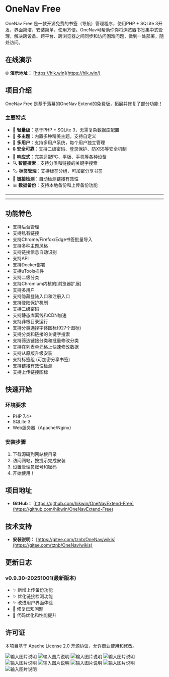 # OneNav Free

OneNav Free 是一款开源免费的书签（导航）管理程序，使用PHP + SQLite 3开发，界面简洁，安装简单，使用方便。OneNav可帮助你你将浏览器书签集中式管理，解决跨设备、跨平台、跨浏览器之间同步和访问困难问题，做到一处部署，随处访问。

## 在线演示

🌐 **演示地址：** [https://hik.win](https://hik.win/)

## 项目介绍

OneNav Free 是基于落幕的OneNav Extend的免费版，拓展并修复了部分功能！

### 主要特点
- 🚀 **轻量级**：基于PHP + SQLite 3，无需复杂数据库配置
- 🎨 **多主题**：内置多种精美主题，支持自定义
- 👥 **多用户**：支持多用户系统，每个用户独立管理
- 🔒 **安全可靠**：支持二级密码、登录保护、防XSS等安全机制
- 📱 **响应式**：完美适配PC、平板、手机等各种设备
- 🔍 **智能搜索**：支持分类和链接的关键字搜索
- 🏷️ **标签管理**：支持标签分组，可加密分享书签
- 🔗 **链接检测**：自动检测链接有效性
- 📊 **数据备份**：支持本地备份和上传备份功能

***


***


## 功能特色

* 支持后台管理
* 支持私有链接
* 支持Chrome/Firefox/Edge书签批量导入
* 支持多种主题风格
* 支持链接信息自动识别
* 支持API
* 支持Docker部署
* 支持uTools插件
* 支持二级分类
* 支持Chromium内核的[浏览器扩展]
* 支持多用户
* 支持隐藏登陆入口和注册入口
* 支持登陆保护机制
* 支持二级密码
* 支持静态库离线和CDN加速
* 支持非根目录运行
* 支持分类选择字体图标(927个图标)
* 支持分类和链接的关键字搜索
* 支持筛选链接分类和批量修改分类
* 支持在列表单元格上快速修改数据
* 支持从原版升级安装
* 支持标签组 (可加密分享书签)
* 支持链接有效性检测
* 支持上传链接图标

## 快速开始

### 环境要求
- PHP 7.4+ 
- SQLite 3
- Web服务器（Apache/Nginx）

### 安装步骤
1. 下载源码到网站根目录
2. 访问网站，按提示完成安装
3. 设置管理员账号和密码
4. 开始使用！

## 项目地址

- **GitHub：** [https://github.com/hikwin/OneNavExtend-Free](https://github.com/hikwin/OneNavExtend-Free)

## 技术支持

- **安装说明：** [https://gitee.com/tznb/OneNav/wikis](https://gitee.com/tznb/OneNav/wikis)

## 更新日志

### v0.9.30-20251001(最新版本)
- ✨ 新增上传备份功能
- ✨ 优化链接检测功能
- ✨ 改进用户界面体验
- 🐛 修复已知问题
- 🔧 代码优化和性能提升

## 许可证

本项目基于 Apache License 2.0 开源协议，允许商业使用和修改。

![输入图片说明](https://gitee.com/tznb/OneNav/raw/data/picture/1617787025352-bb6e63df-e843-49d4-84e1-680c604f10dc.png)
![输入图片说明](https://gitee.com/tznb/OneNav/raw/data/picture/42ed3ef2c4a50f6d.png)
![输入图片说明](https://gitee.com/tznb/OneNav/raw/data/picture/cba9f1946776a8f0.png)
![输入图片说明](https://gitee.com/tznb/OneNav/raw/data/picture/QQ截图20221006162043.png)
![输入图片说明](https://gitee.com/tznb/OneNav/raw/data/picture/QQ截图20221006162050.png)
![输入图片说明](https://gitee.com/tznb/OneNav/raw/data/picture/QQ截图20221006162057.png)
![输入图片说明](https://gitee.com/tznb/OneNav/raw/data/picture/QQ截图20221006162105.png)
![输入图片说明](https://gitee.com/tznb/OneNav/raw/data/picture/QQ截图20221006162127.png)
![输入图片说明](https://gitee.com/tznb/OneNav/raw/data/picture/QQ截图20221006162135.png)
